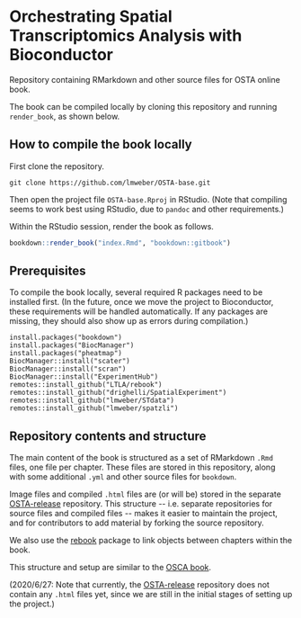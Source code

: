 # Orchestrating Spatial Transcriptomics Analysis with Bioconductor

Repository containing RMarkdown and other source files for OSTA online book.

The book can be compiled locally by cloning this repository and running `render_book`, as shown below.


## How to compile the book locally

First clone the repository.

```
git clone https://github.com/lmweber/OSTA-base.git
```

Then open the project file `OSTA-base.Rproj` in RStudio. (Note that compiling seems to work best using RStudio, due to `pandoc` and other requirements.)

Within the RStudio session, render the book as follows.

```r
bookdown::render_book("index.Rmd", "bookdown::gitbook")
```


## Prerequisites

To compile the book locally, several required R packages need to be installed first. (In the future, once we move the project to Bioconductor, these requirements will be handled automatically. If any packages are missing, they should also show up as errors during compilation.)

```
install.packages("bookdown")
install.packages("BiocManager")
install.packages("pheatmap")
BiocManager::install("scater")
BiocManager::install("scran")
BiocManager::install("ExperimentHub")
remotes::install_github("LTLA/rebook")
remotes::install_github("drighelli/SpatialExperiment")
remotes::install_github("lmweber/STdata")
remotes::install_github("lmweber/spatzli")
```


## Repository contents and structure

The main content of the book is structured as a set of RMarkdown `.Rmd` files, one file per chapter. These files are stored in this repository, along with some additional `.yml` and other source files for `bookdown`.

Image files and compiled `.html` files are (or will be) stored in the separate [OSTA-release](https://github.com/lmweber/OSTA-release) repository. This structure -- i.e. separate repositories for source files and compiled files -- makes it easier to maintain the project, and for contributors to add material by forking the source repository.

We also use the [rebook](https://github.com/LTLA/rebook) package to link objects between chapters within the book.

This structure and setup are similar to the [OSCA book](https://github.com/Bioconductor/OrchestratingSingleCellAnalysis-base).

(2020/6/27: Note that currently, the [OSTA-release](https://github.com/lmweber/OSTA-release) repository does not contain any `.html` files yet, since we are still in the initial stages of setting up the project.)


